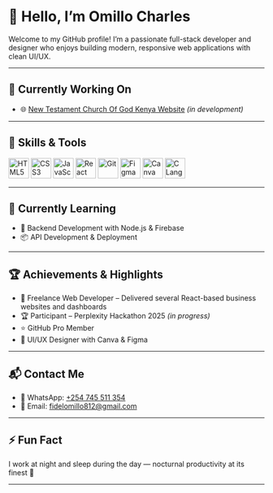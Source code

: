 # 👋 Hello, I’m Omillo Charles

Welcome to my GitHub profile! I’m a passionate full-stack developer and designer who enjoys building modern, responsive web applications with clean UI/UX.

---

## 🔧 Currently Working On
- 🌐 [New Testament Church Of God Kenya Website](#) *(in development)*

---

## 🚀 Skills & Tools

<p align="left">
  <img src="https://cdn.jsdelivr.net/gh/devicons/devicon/icons/html5/html5-original.svg" width="40" alt="HTML5"/>
  <img src="https://cdn.jsdelivr.net/gh/devicons/devicon/icons/css3/css3-original.svg" width="40" alt="CSS3"/>
  <img src="https://cdn.jsdelivr.net/gh/devicons/devicon/icons/javascript/javascript-original.svg" width="40" alt="JavaScript"/>
  <img src="https://cdn.jsdelivr.net/gh/devicons/devicon/icons/react/react-original.svg" width="40" alt="React"/>
  <img src="https://cdn.jsdelivr.net/gh/devicons/devicon/icons/git/git-original.svg" width="40" alt="Git"/>
  <img src="https://cdn.jsdelivr.net/gh/devicons/devicon/icons/figma/figma-original.svg" width="40" alt="Figma"/>
  <img src="https://cdn.jsdelivr.net/gh/devicons/devicon/icons/canva/canva-original.svg" width="40" alt="Canva"/>
  <img src="https://cdn.jsdelivr.net/gh/devicons/devicon/icons/c/c-original.svg" width="40" alt="C Language"/>
</p>

---

## 🎯 Currently Learning
- 🔄 Backend Development with Node.js & Firebase
- 📦 API Development & Deployment

---

## 🏆 Achievements & Highlights
- 💼 Freelance Web Developer – Delivered several React-based business websites and dashboards
- 🏆 Participant – Perplexity Hackathon 2025 *(in progress)*
- ⭐ GitHub Pro Member
- 🎨 UI/UX Designer with Canva & Figma

---

## 📬 Contact Me
- 📱 WhatsApp: [+254 745 511 354](https://wa.me/254745511354)
- 📧 Email: [fidelomillo812@gmail.com](mailto:fidelomillo812@gmail.com)

---

## ⚡ Fun Fact
I work at night and sleep during the day — nocturnal productivity at its finest 🌙

---

<!-- GitHub Stats (Optional) -->
<!--
![Omillo Charles' GitHub stats](https://github-readme-stats.vercel.app/api?username=Omillo-Charles&show_icons=true&theme=radical)
-->
